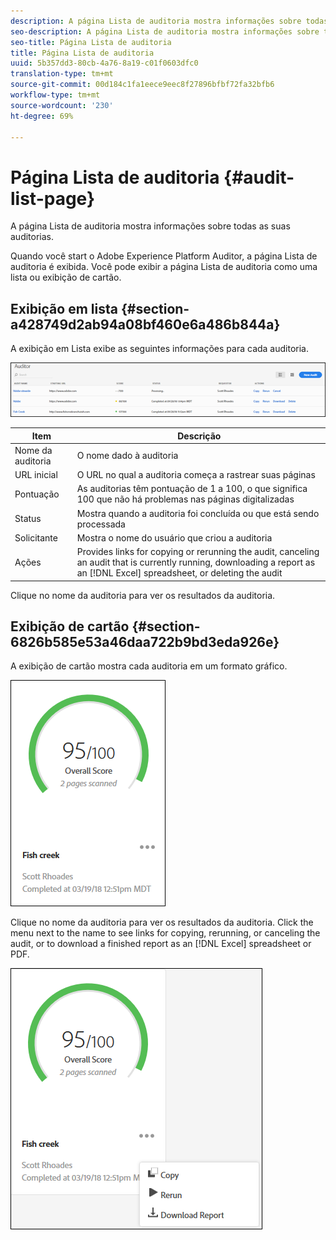 ```yaml
---
description: A página Lista de auditoria mostra informações sobre todas as suas auditorias.
seo-description: A página Lista de auditoria mostra informações sobre todas as suas auditorias.
seo-title: Página Lista de auditoria
title: Página Lista de auditoria
uuid: 5b357dd3-80cb-4a76-8a19-c01f0603dfc0
translation-type: tm+mt
source-git-commit: 00d184c1fa1eece9eec8f27896bfbf72fa32bfb6
workflow-type: tm+mt
source-wordcount: '230'
ht-degree: 69%

---
```



# Página Lista de auditoria {#audit-list-page}

A página Lista de auditoria mostra informações sobre todas as suas auditorias.

Quando você start o Adobe Experience Platform Auditor, a página Lista de auditoria é exibida. Você pode exibir a página Lista de auditoria como uma lista ou exibição de cartão.

## Exibição em lista {#section-a428749d2ab94a08bf460e6a486b844a}

A exibição em Lista exibe as seguintes informações para cada auditoria.

![](assets/audit-list.png)

| Item | Descrição |
|---|---|
| Nome da auditoria | O nome dado à auditoria |
| URL inicial | O URL no qual a auditoria começa a rastrear suas páginas |
| Pontuação | As auditorias têm pontuação de 1 a 100, o que significa 100 que não há problemas nas páginas digitalizadas |
| Status | Mostra quando a auditoria foi concluída ou que está sendo processada |
| Solicitante | Mostra o nome do usuário que criou a auditoria |
| Ações | Provides links for copying or rerunning the audit, canceling an audit that is currently running, downloading a report as an [!DNL Excel] spreadsheet, or deleting the audit |

Clique no nome da auditoria para ver os resultados da auditoria.

## Exibição de cartão {#section-6826b585e53a46daa722b9bd3eda926e}

A exibição de cartão mostra cada auditoria em um formato gráfico.

![](assets/card.png)

Clique no nome da auditoria para ver os resultados da auditoria. Click the menu next to the name to see links for copying, rerunning, or canceling the audit, or to download a finished report as an [!DNL Excel] spreadsheet or PDF.

![](assets/card-menu.png)
